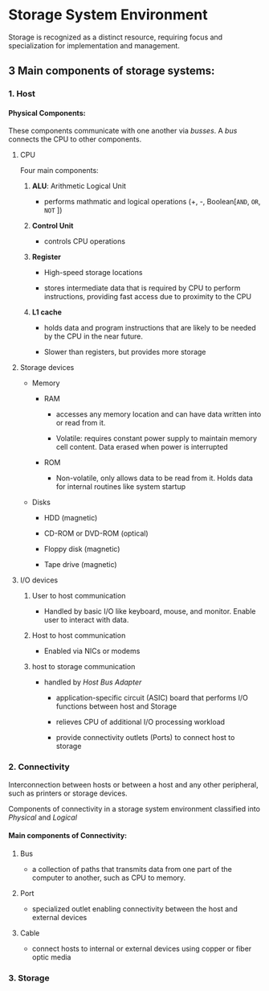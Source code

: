 # Storage System Environment

Storage is recognized as a distinct resource, requiring focus and specialization for implementation and management.

## 3 Main components of storage systems:

### 1. Host

#### Physical Components:

These components communicate with one another via _busses_. A _bus_ connects the CPU to other components.

1.  CPU

    Four main components:

    1.  **ALU**: Arithmetic Logical Unit

        -   performs mathmatic and logical operations (+, -, Boolean[`AND`, `OR`, `NOT` ])

    2.  **Control Unit**

        -   controls CPU operations

    3.  **Register**

        -   High-speed storage locations

        -   stores intermediate data that is required by CPU to perform instructions, providing fast access due to
            proximity to the CPU

    4.  **L1 cache**

        -   holds data and program instructions that are likely to be needed by the CPU in the near future.

        -   Slower than registers, but provides more storage

2.  Storage devices

    -   Memory

        -   RAM

            -   accesses any memory location and can have data written into or read from it.

            -   Volatile: requires constant power supply to maintain memory cell content. Data erased when power is interrupted

        -   ROM  

            -   Non-volatile, only allows data to be read from it. Holds data for internal routines like system startup

    -   Disks

        -   HDD (magnetic)

        -   CD-ROM or DVD-ROM (optical)

        -   Floppy disk (magnetic)

        -   Tape drive (magnetic)

3.  I/O devices

    1.  User to host communication

        -   Handled by basic I/O like keyboard, mouse, and monitor. Enable user to interact with data.

    2.  Host to host communication

        -   Enabled via NICs or modems

    3.  host to storage communication

        -   handled by _Host Bus Adapter_

            -   application-specific circuit (ASIC) board that performs I/O functions between host and Storage

            -   relieves CPU of additional I/O processing workload

            -   provide connectivity outlets (Ports) to connect host to storage

### 2. Connectivity

Interconnection between hosts or between a host and any other peripheral, such as printers or storage devices.

Components of connectivity in a storage system environment classified into _Physical_ and _Logical_

#### Main components of Connectivity:

1.  Bus

    -   a collection of paths that transmits data from one part of the computer to another, such as CPU to memory.

2.  Port

    -   specialized outlet enabling connectivity between the host and external devices

3.  Cable

    -   connect hosts to internal or external devices using copper or fiber optic media

### 3. Storage
